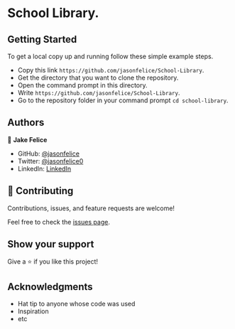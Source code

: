 # School Library.

## Getting Started
To get a local copy up and running follow these simple example steps.

- Copy this link `https://github.com/jasonfelice/School-Library`.
- Get the directory that you want to clone the repository.
- Open the command prompt in this directory.
- Write `https://github.com/jasonfelice/School-Library`.
- Go to the repository folder in your command prompt `cd school-library`.

## Authors
👤 **Jake Felice**

- GitHub: [@jasonfelice](https://github.com/jasonfelice)
- Twitter: [@jasonfelice0](https://twitter.com/jasonfelice0)
- LinkedIn: [LinkedIn](https://www.linkedin.com/in/jason-felice-11a5a622b/)


## 🤝 Contributing

Contributions, issues, and feature requests are welcome!

Feel free to check the [issues page](../../issues/).

## Show your support

Give a ⭐️ if you like this project!

## Acknowledgments

- Hat tip to anyone whose code was used
- Inspiration
- etc
